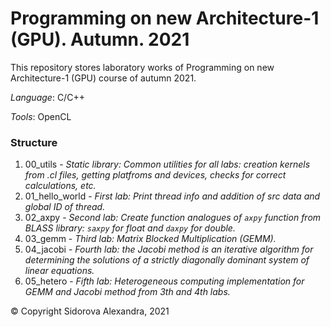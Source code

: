 # Programming on new Architecture-1 (GPU). Autumn. 2021
This repository stores laboratory works of Programming on new Architecture-1 (GPU) course of autumn 2021.

*Language*: C/C++

*Tools*: OpenCL

### Structure
1. 00_utils - *Static library: Common utilities for all labs: creation kernels from .cl files, getting platfroms and devices, checks for correct calculations, etc.*
2. 01_hello_world - *First lab: Print thread info and addition of src data and global ID of thread.*
3. 02_axpy - *Second lab: Create function analogues of `axpy` function from BLASS library: `saxpy` for float and `daxpy` for double.*
4. 03_gemm - *Third lab: Matrix Blocked Multiplication (GEMM).*
5. 04_jacobi - *Fourth lab: the Jacobi method is an iterative algorithm for determining the solutions of a strictly diagonally dominant system of linear equations.*
6. 05_hetero - *Fifth lab: Heterogeneous computing implementation for GEMM and Jacobi method from 3th and 4th labs.*


© Copyright Sidorova Alexandra, 2021
